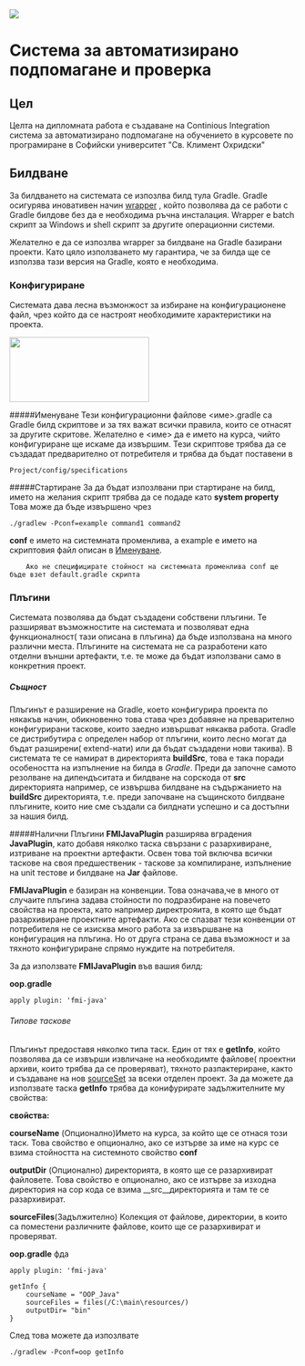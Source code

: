 <img src="http://students.uni-sofia.bg/wp/wp-content/uploads/2010/11/logo-su-s-nadpis.jpg"/>

# Система за автоматизирано подпомагане и проверка

## Цел

Целта на дипломната работа е създаване на Continious Integration система за автоматизирано подпомагане на обучението в курсовете по програмиране в Софийски университет "Св. Климент Охридски"

## Билдване

За билдването на системата се изпозлва билд тула Gradle. Gradle осигурява иновативен начин [wrapper](http://gradle.org/docs/current/userguide/gradle_wrapper.html) , който позволява да се работи с Gradle билдове без да е необходима ръчна инсталация. Wrapper е batch скрипт за Windows и shell скрипт за другите операционни системи.

Желателно е да се изпозлва wrapper за билдване на Gradle базирани проекти. Като цяло използването му гарантира, че за билда ще се използва тази версия на Gradle, която е необходима.

### Конфигуриране 

Системата дава лесна възмонжост за избиране на конфигурационене файл, чрез който да се настроят необходимите характеристики на проекта.

<img src="http://195.149.248.189:8080/2014-03-12/3b799fcee24b2c4dd348d66eaa30164d_245x114.jpg" width="245px" height="114px" class="inlinePic"/>

#####Именуване
Тези конфигурационни файлове <име>.gradle са Gradle билд скриптове и за тях важат всички правила, които се отнасят за другите скритове.  Желателно е <име> да е името на курса, чийто конфигуриране ще искаме да извършим.
Тези скриптове трябва да се създадат предварително от потребителя и трябва да бъдат поставени в

    Project/config/specifications

#####Стартиране
За да бъдат изпозлвани при стартиране на билд, името на желания скрипт трябва да се подаде като __system property__
Това може да бъде извършено чрез 

    ./gradlew -Pconf=example command1 command2

__conf__ е името на системната променлива, а example е името на скриптовия файл описан в [Именуване](#Именуване).
```text
    Ако не специфицирате стойност на системната променлива conf ще бъде взет default.gradle скрипта
```
### Плъгини
Системата позволява да бъдат създадени собствени плъгини. Те разширяват възможностите на системата и позволяват една функционалност( тази описана в плъгина) да бъде използвана на много различни места. Плъгините на системата не са разработени като отделни външни артефакти, т.е. те може да бъдат използвани само в конкретния проект.
##### Същност
Плъгинът е разширение на Gradle, което конфигурира проекта по някакъв начин, обикновенно това става чрез добавяне на преварително конфигурирани таскове, които заедно извършват някаква работа. Gradle се дистрибутира с определен набор от плъгини, които лесно могат да бъдат разширени( extend-нати) или да бъдат създадени нови такива). В системата те се намират в директорията __buildSrc__, това е така поради особеността на изпълнение на билда в _Gradle_. Преди да започне самото резолване на дипендъситата и билдване на сорскода от __src__ директорията например, се извършва билдване на съдържанието на __buildSrc__ директорията, т.е. преди започване на същинското билдване плъгините, които ние сме създали са билднати успешно и са достъпни за нашия билд.
  
#####Налични Плъгини
__FMIJavaPlugin__ разширява вградения __JavaPlugin__, като добавя няколко таска свързани с разархивиране, изтриване на проектни артефакти. Освен това той включва всички таскове на своя предшественик - таскове за компилиране, изпълнение на unit тестове и билдване на __Jar__ файлове.

__FMIJavaPlugin__ е базиран на конвенции. Това означава,че в много от случаите плъгина задава стойности по подразбиране на повечето свойства на проекта, като например директрояита, в която ще бъдат разархивиране проектните артефакти. Ако се спазват тези конвенции от потребителя не се изисква много работа за извършване на конфигурация на плъгина. Но от друга страна се дава възможност и за тяхното конфигуриране спрямо нуждите на потребителя.

За да използвате __FMIJavaPlugin__ във вашия билд:

__oop.gradle__

	apply plugin: 'fmi-java'

###### Типове таскове
Плъгинът предоставя няколко типа таск. Един от тях е __getInfo__, който позволява да се извърши извличане на необходимте файлове( проектни архиви, които трябва да се проверяват), тяхното разпактериране, както и създаване на нов [sourceSet](#http://www.gradle.org/docs/current/userguide/java_plugin.html#N11E60) за всеки отделен проект. 
За да можете да използвате таска __getInfo__ трябва да конифурирате задължителните му свойства:

__свойства:__

__courseName__ (Опционално)Името на курса, за който ще се отнася този таск. Това свойство е опционално, ако се изтърве за име на курс се взима стойността на системното свойство __conf__

__outputDir__ (Опционално) директорията, в която ще се разархивират файловете. Това свойство е опционално, ако се изтърве за изходна директория на сор кода се взима __src__директорията и там те се разархивират.

__sourceFiles__(Задължително) Колекция от файлове, директории, в които са поместени различните файлове, които ще се разархивират и проверяват.

__oop.gradle__
фда

	apply plugin: 'fmi-java'

	getInfo {
		courseName = "OOP_Java"
		sourceFiles = files(/C:\main\resources/)
		outputDir= "bin"
	}

След това можете да изпозлвате 

    ./gradlew -Pconf=oop getInfo







